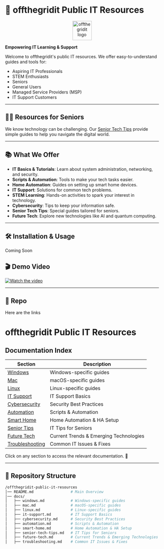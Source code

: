 # 🌟 offthegridit Public IT Resources

<p align="center">
  <img src="https://offthegridit.com/wp-content/uploads/2024/05/offthergridit-logo-tree1.jpg" alt="offthegridit logo" width="63">
</p>

**Empowering IT Learning & Support**

Welcome to offthegridit's public IT resources. We offer easy-to-understand guides and tools for:

- Aspiring IT Professionals
- STEM Enthusiasts
- Seniors
- General Users
- Managed Service Providers (MSP)
- IT Support Customers

---

## 👵👴 Resources for Seniors

We know technology can be challenging. Our [Senior Tech Tips](docs/senior-tech-tips.md) provide simple guides to help you navigate the digital world.

---

## 📚 What We Offer

- **IT Basics & Tutorials**: Learn about system administration, networking, and security.
- **Scripts & Automation**: Tools to make your tech tasks easier.
- **Home Automation**: Guides on setting up smart home devices.
- **IT Support**: Solutions for common tech problems.
- **STEM Learning**: Hands-on activities to spark your interest in technology.
- **Cybersecurity**: Tips to keep your information safe.
- **Senior Tech Tips**: Special guides tailored for seniors.
- **Future Tech**: Explore new technologies like AI and quantum computing.

---

## 🛠 Installation & Usage
Coming Soon

## 🎬 Demo Video
[![Watch the video](https://img.youtube.com/vi/reAXSyYBFM4/maxresdefault.jpg)](https://www.youtube.com/watch?v=reAXSyYBFM4)

---

## 📂 Repo
Here are the links

# offthegridit Public IT Resources

## Documentation Index

| Section                                                                 | Description                                      |
|-------------------------------------------------------------------------|--------------------------------------------------|
| [Windows](docs/windows.md)                                              | Windows-specific guides                          |
| [Mac](docs/mac.md)                                                      | macOS-specific guides                            |
| [Linux](docs/linux.md)                                                  | Linux-specific guides                            |
| [IT Support](docs/it-support.md)                                        | IT Support Basics                                |
| [Cybersecurity](docs/cybersecurity.md)                                  | Security Best Practices                          |
| [Automation](docs/automation.md)                                        | Scripts & Automation                             |
| [Smart Home](docs/smart-home.md)                                        | Home Automation & HA Setup                       |
| [Senior Tips](docs/senior-tech-tips.md)                                 | IT Tips for Seniors                              |
| [Future Tech](docs/future-tech.md)                                      | Current Trends & Emerging Technologies           |
| [Troubleshooting](docs/troubleshooting.md)                              | Common IT Issues & Fixes                         |

Click on any section to access the relevant documentation. 🚀

---

## 📂 Repository Structure
```bash
/offthegridit-public-it-resources
│── README.md                 # Main Overview
│── docs/
│   ├── windows.md            # Windows-specific guides
│   ├── mac.md                # macOS-specific guides
│   ├── linux.md              # Linux-specific guides
│   ├── it-support.md         # IT Support Basics
│   ├── cybersecurity.md      # Security Best Practices
│   ├── automation.md         # Scripts & Automation
│   ├── smart-home.md         # Home Automation & HA Setup
│   ├── senior-tech-tips.md   # IT Tips for Seniors
│   ├── future-tech.md        # Current Trends & Emerging Technologies
│   ├── troubleshooting.md    # Common IT Issues & Fixes
